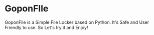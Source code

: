 # GoponFIle
GoponFile is a Simple File Locker based on Python. It's Safe and User Friendly to use. So Let's try it and Enjoy!

